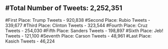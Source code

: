 #Total Number of Tweets: 2,252,351 
---
#First Place: Trump Tweets - 920,838
#Second Place: Rubio Tweets - 339,677
#Third Place: Clinton Tweets - 323,544
#Fourth Place: Cruz Tweets - 254,030
#Fifth Place: Sanders Tweets - 198,897
#Sixth Place: Jeb! Tweets - 121,100
#Seventh Place: Carson Tweets - 48,961
#Last Place: Kasich Tweets - 46,224
